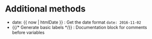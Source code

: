 # Additional methods
- date: {{ now | htmlDate }} : Get the date format `date: 2016-11-02`
- {{/* Generate basic labels */}} : Documentation block for comments before variables